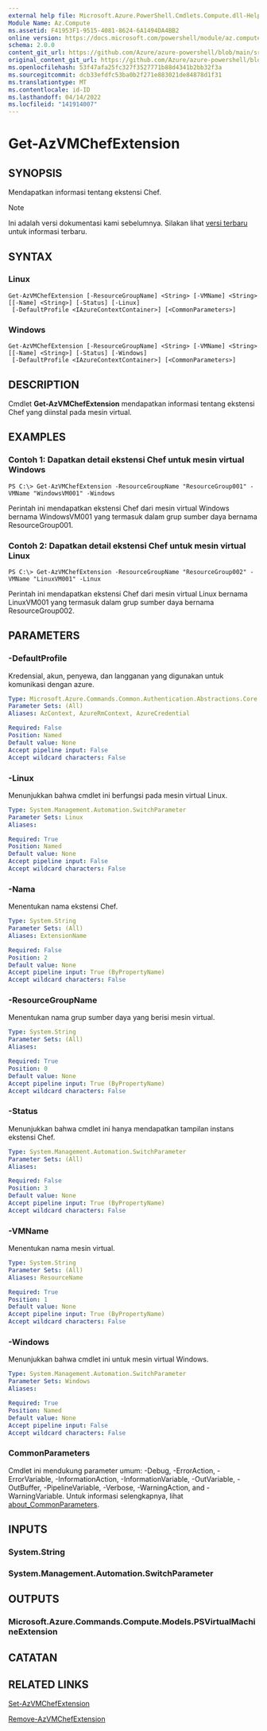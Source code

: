 ```yaml
---
external help file: Microsoft.Azure.PowerShell.Cmdlets.Compute.dll-Help.xml
Module Name: Az.Compute
ms.assetid: F41953F1-9515-4081-8624-6A1494DA4BB2
online version: https://docs.microsoft.com/powershell/module/az.compute/get-azvmchefextension
schema: 2.0.0
content_git_url: https://github.com/Azure/azure-powershell/blob/main/src/Compute/Compute/help/Get-AzVMChefExtension.md
original_content_git_url: https://github.com/Azure/azure-powershell/blob/main/src/Compute/Compute/help/Get-AzVMChefExtension.md
ms.openlocfilehash: 53f47afa25fc327f3527771b88d4341b2bb32f3a
ms.sourcegitcommit: dcb33efdfc53ba0b2f271e883021de84878d1f31
ms.translationtype: MT
ms.contentlocale: id-ID
ms.lasthandoff: 04/14/2022
ms.locfileid: "141914007"
---
```

# Get-AzVMChefExtension

## SYNOPSIS
Mendapatkan informasi tentang ekstensi Chef.

> [!NOTE]
>Ini adalah versi dokumentasi kami sebelumnya. Silakan lihat [versi terbaru](/powershell/module/az.compute/get-azvmchefextension) untuk informasi terbaru.

## SYNTAX

### Linux
```
Get-AzVMChefExtension [-ResourceGroupName] <String> [-VMName] <String> [[-Name] <String>] [-Status] [-Linux]
 [-DefaultProfile <IAzureContextContainer>] [<CommonParameters>]
```

### Windows
```
Get-AzVMChefExtension [-ResourceGroupName] <String> [-VMName] <String> [[-Name] <String>] [-Status] [-Windows]
 [-DefaultProfile <IAzureContextContainer>] [<CommonParameters>]
```

## DESCRIPTION
Cmdlet **Get-AzVMChefExtension** mendapatkan informasi tentang ekstensi Chef yang diinstal pada mesin virtual.

## EXAMPLES

### Contoh 1: Dapatkan detail ekstensi Chef untuk mesin virtual Windows
```
PS C:\> Get-AzVMChefExtension -ResourceGroupName "ResourceGroup001" -VMName "WindowsVM001" -Windows
```

Perintah ini mendapatkan ekstensi Chef dari mesin virtual Windows bernama WindowsVM001 yang termasuk dalam grup sumber daya bernama ResourceGroup001.

### Contoh 2: Dapatkan detail ekstensi Chef untuk mesin virtual Linux
```
PS C:\> Get-AzVMChefExtension -ResourceGroupName "ResourceGroup002" -VMName "LinuxVM001" -Linux
```

Perintah ini mendapatkan ekstensi Chef dari mesin virtual Linux bernama LinuxVM001 yang termasuk dalam grup sumber daya bernama ResourceGroup002.

## PARAMETERS

### -DefaultProfile
Kredensial, akun, penyewa, dan langganan yang digunakan untuk komunikasi dengan azure.

```yaml
Type: Microsoft.Azure.Commands.Common.Authentication.Abstractions.Core.IAzureContextContainer
Parameter Sets: (All)
Aliases: AzContext, AzureRmContext, AzureCredential

Required: False
Position: Named
Default value: None
Accept pipeline input: False
Accept wildcard characters: False
```

### -Linux
Menunjukkan bahwa cmdlet ini berfungsi pada mesin virtual Linux.

```yaml
Type: System.Management.Automation.SwitchParameter
Parameter Sets: Linux
Aliases:

Required: True
Position: Named
Default value: None
Accept pipeline input: False
Accept wildcard characters: False
```

### -Nama
Menentukan nama ekstensi Chef.

```yaml
Type: System.String
Parameter Sets: (All)
Aliases: ExtensionName

Required: False
Position: 2
Default value: None
Accept pipeline input: True (ByPropertyName)
Accept wildcard characters: False
```

### -ResourceGroupName
Menentukan nama grup sumber daya yang berisi mesin virtual.

```yaml
Type: System.String
Parameter Sets: (All)
Aliases:

Required: True
Position: 0
Default value: None
Accept pipeline input: True (ByPropertyName)
Accept wildcard characters: False
```

### -Status
Menunjukkan bahwa cmdlet ini hanya mendapatkan tampilan instans ekstensi Chef.

```yaml
Type: System.Management.Automation.SwitchParameter
Parameter Sets: (All)
Aliases:

Required: False
Position: 3
Default value: None
Accept pipeline input: True (ByPropertyName)
Accept wildcard characters: False
```

### -VMName
Menentukan nama mesin virtual.

```yaml
Type: System.String
Parameter Sets: (All)
Aliases: ResourceName

Required: True
Position: 1
Default value: None
Accept pipeline input: True (ByPropertyName)
Accept wildcard characters: False
```

### -Windows
Menunjukkan bahwa cmdlet ini untuk mesin virtual Windows.

```yaml
Type: System.Management.Automation.SwitchParameter
Parameter Sets: Windows
Aliases:

Required: True
Position: Named
Default value: None
Accept pipeline input: False
Accept wildcard characters: False
```

### CommonParameters
Cmdlet ini mendukung parameter umum: -Debug, -ErrorAction, -ErrorVariable, -InformationAction, -InformationVariable, -OutVariable, -OutBuffer, -PipelineVariable, -Verbose, -WarningAction, and -WarningVariable. Untuk informasi selengkapnya, lihat [about_CommonParameters](http://go.microsoft.com/fwlink/?LinkID=113216).

## INPUTS

### System.String

### System.Management.Automation.SwitchParameter

## OUTPUTS

### Microsoft.Azure.Commands.Compute.Models.PSVirtualMachineExtension

## CATATAN

## RELATED LINKS

[Set-AzVMChefExtension](./Set-AzVMChefExtension.md)

[Remove-AzVMChefExtension](./Remove-AzVMChefExtension.md)


